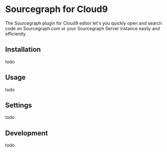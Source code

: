 # Sourcegraph for Cloud9

The Sourcegraph plugin for Cloud9 editor let's you quickly open and search code on Sourcegraph.com or your Sourcegraph Server instance easily and efficiently.

## Installation

todo

## Usage

todo

## Settings

todo

## Development

todo

